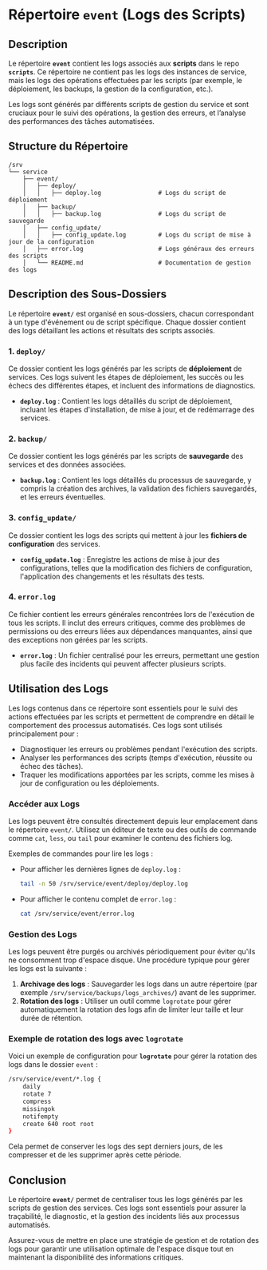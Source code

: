 # Répertoire `event` (Logs des Scripts)

## Description

Le répertoire **`event`** contient les logs associés aux **scripts** dans le repo **`scripts`**. Ce répertoire ne contient pas les logs des instances de service, mais les logs des opérations effectuées par les scripts (par exemple, le déploiement, les backups, la gestion de la configuration, etc.).

Les logs sont générés par différents scripts de gestion du service et sont cruciaux pour le suivi des opérations, la gestion des erreurs, et l’analyse des performances des tâches automatisées.

## Structure du Répertoire

```
/srv
└── service
    ├── event/
    │   ├── deploy/
    │   │   ├── deploy.log                # Logs du script de déploiement
    │   ├── backup/
    │   │   ├── backup.log                # Logs du script de sauvegarde
    │   ├── config_update/
    │   │   ├── config_update.log         # Logs du script de mise à jour de la configuration
    │   ├── error.log                     # Logs généraux des erreurs des scripts
    │   └── README.md                     # Documentation de gestion des logs
```

## Description des Sous-Dossiers

Le répertoire **`event/`** est organisé en sous-dossiers, chacun correspondant à un type d'événement ou de script spécifique. Chaque dossier contient des logs détaillant les actions et résultats des scripts associés.

### 1. **`deploy/`**
Ce dossier contient les logs générés par les scripts de **déploiement** de services. Ces logs suivent les étapes de déploiement, les succès ou les échecs des différentes étapes, et incluent des informations de diagnostics.

- **`deploy.log`** : Contient les logs détaillés du script de déploiement, incluant les étapes d'installation, de mise à jour, et de redémarrage des services.

### 2. **`backup/`**
Ce dossier contient les logs générés par les scripts de **sauvegarde** des services et des données associées.

- **`backup.log`** : Contient les logs détaillés du processus de sauvegarde, y compris la création des archives, la validation des fichiers sauvegardés, et les erreurs éventuelles.

### 3. **`config_update/`**
Ce dossier contient les logs des scripts qui mettent à jour les **fichiers de configuration** des services.

- **`config_update.log`** : Enregistre les actions de mise à jour des configurations, telles que la modification des fichiers de configuration, l'application des changements et les résultats des tests.

### 4. **`error.log`**
Ce fichier contient les erreurs générales rencontrées lors de l'exécution de tous les scripts. Il inclut des erreurs critiques, comme des problèmes de permissions ou des erreurs liées aux dépendances manquantes, ainsi que des exceptions non gérées par les scripts.

- **`error.log`** : Un fichier centralisé pour les erreurs, permettant une gestion plus facile des incidents qui peuvent affecter plusieurs scripts.

## Utilisation des Logs

Les logs contenus dans ce répertoire sont essentiels pour le suivi des actions effectuées par les scripts et permettent de comprendre en détail le comportement des processus automatisés. Ces logs sont utilisés principalement pour :

- Diagnostiquer les erreurs ou problèmes pendant l'exécution des scripts.
- Analyser les performances des scripts (temps d'exécution, réussite ou échec des tâches).
- Traquer les modifications apportées par les scripts, comme les mises à jour de configuration ou les déploiements.

### Accéder aux Logs

Les logs peuvent être consultés directement depuis leur emplacement dans le répertoire `event/`. Utilisez un éditeur de texte ou des outils de commande comme `cat`, `less`, ou `tail` pour examiner le contenu des fichiers log.

Exemples de commandes pour lire les logs :

- Pour afficher les dernières lignes de `deploy.log` :
  ```bash
  tail -n 50 /srv/service/event/deploy/deploy.log
  ```
- Pour afficher le contenu complet de `error.log` :
  ```bash
  cat /srv/service/event/error.log
  ```

### Gestion des Logs

Les logs peuvent être purgés ou archivés périodiquement pour éviter qu'ils ne consomment trop d'espace disque. Une procédure typique pour gérer les logs est la suivante :

1. **Archivage des logs** : Sauvegarder les logs dans un autre répertoire (par exemple `/srv/service/backups/logs_archives/`) avant de les supprimer.
2. **Rotation des logs** : Utiliser un outil comme `logrotate` pour gérer automatiquement la rotation des logs afin de limiter leur taille et leur durée de rétention.

### Exemple de rotation des logs avec `logrotate`

Voici un exemple de configuration pour **`logrotate`** pour gérer la rotation des logs dans le dossier `event` :

```bash
/srv/service/event/*.log {
    daily
    rotate 7
    compress
    missingok
    notifempty
    create 640 root root
}
```

Cela permet de conserver les logs des sept derniers jours, de les compresser et de les supprimer après cette période.

## Conclusion

Le répertoire **`event/`** permet de centraliser tous les logs générés par les scripts de gestion des services. Ces logs sont essentiels pour assurer la traçabilité, le diagnostic, et la gestion des incidents liés aux processus automatisés. 

Assurez-vous de mettre en place une stratégie de gestion et de rotation des logs pour garantir une utilisation optimale de l'espace disque tout en maintenant la disponibilité des informations critiques.

